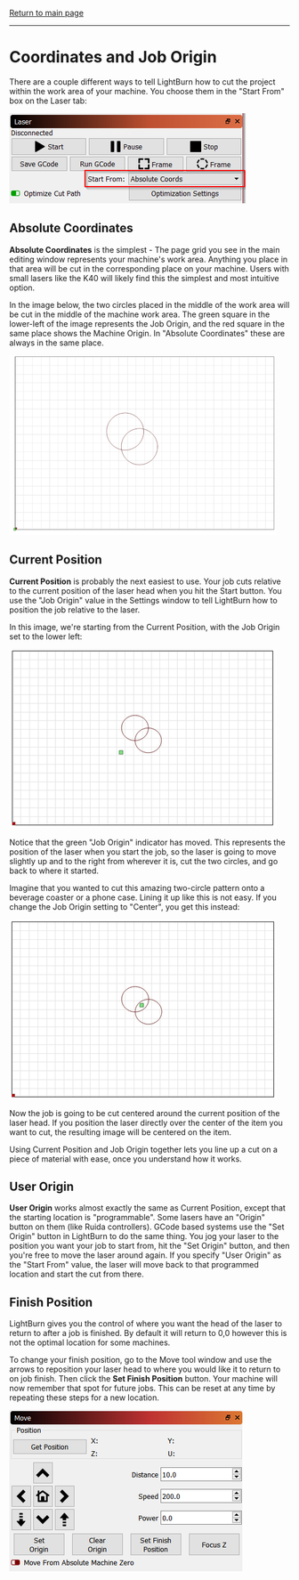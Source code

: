 [Return to main page](README.md)

----

# Coordinates and Job Origin

There are a couple different ways to tell LightBurn how to cut the project within the work area of your machine.  You choose them in the "Start From" box on the Laser tab:

![Start From](/img/CoordinatesStartFrom.png)

## Absolute Coordinates

**Absolute Coordinates** is the simplest - The page grid you see in the main editing window represents your machine's work area.  Anything you place in that area will be cut in the corresponding place on your machine.  Users with small lasers like the K40 will likely find this the simplest and most intuitive option.

In the image below, the two circles placed in the middle of the work area will be cut in the middle of the machine work area.  The green square in the lower-left of the image represents the Job Origin, and the red square in the same place shows the Machine Origin.  In "Absolute Coordinates" these are always in the same place.

![Coordinates Absolute Position](/img/CoordinatesAbsolute.png)

## Current Position

**Current Position** is probably the next easiest to use.  Your job cuts relative to the current position of the laser head when you hit the Start button.  You use the "Job Origin" value in the Settings window to tell LightBurn how to position the job relative to the laser.

In this image, we're starting from the Current Position, with the Job Origin set to the lower left:

![Coordinates Absolute Position](/img/CoordinatesCurrentPosition.png)

Notice that the green "Job Origin" indicator has moved.  This represents the position of the laser when you start the job, so the laser is going to move slightly up and to the right from wherever it is, cut the two circles, and go back to where it started.

Imagine that you wanted to cut this amazing two-circle pattern onto a beverage coaster or a phone case.  Lining it up like this is not easy.  If you change the Job Origin setting to "Center", you get this instead:

![Coordinates Center](/img/CoordinatesCenter.png)

Now the job is going to be cut centered around the current position of the laser head.  If you position the laser directly over the center of the item you want to cut, the resulting image will be centered on the item.

Using Current Position and Job Origin together lets you line up a cut on a piece of material with ease, once you understand how it works.

## User Origin

**User Origin** works almost exactly the same as Current Position, except that the starting location is "programmable".  Some lasers have an "Origin" button on them (like Ruida controllers).  GCode based systems use the "Set Origin" button in LightBurn to do the same thing.  You jog your laser to the position you want your job to start from, hit the "Set Origin" button, and then you're free to move the laser around again.  If you specify "User Origin" as the "Start From" value, the laser will move back to that programmed location and start the cut from there.

<a name="FinishPosition"/>

## Finish Position

LightBurn gives you the control of where you want the head of the laser to return to after a job is finished. By default it will return to 0,0 however this is not the optimal location for some machines. 

To change your finish position, go to the Move tool window and use the arrows to reposition your laser head to where you would like it to return to on job finish. Then click the **Set Finish Position** button. Your machine will now remember that spot for future jobs. This can be reset at any time by repeating these steps for a new location.

![Move Tool Window](/img/MoveToolBox.PNG)
